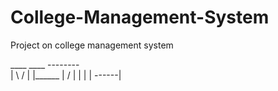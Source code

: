 # College-Management-System
Project on college management system

____     ____     --------   
|    \  /    |    |______
|     \/     |          |
|            |    ------|
